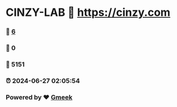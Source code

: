 # CINZY-LAB :link: https://cinzy.com 
### :page_facing_up: [6](https://cinzy.com/tag.html) 
### :speech_balloon: 0 
### :hibiscus: 5151 
### :alarm_clock: 2024-06-27 02:05:54 
### Powered by :heart: [Gmeek](https://github.com/Meekdai/Gmeek)
